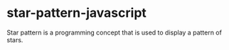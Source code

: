 # star-pattern-javascript
Star pattern is a programming concept that is used to display a pattern of stars.
